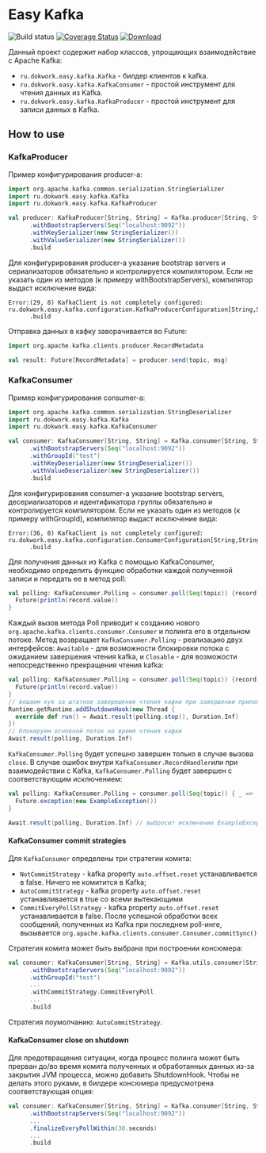 # Easy Kafka   
![Build status](https://travis-ci.org/dokwork/easy-kafka.svg?branch=master)  [![Coverage Status](https://coveralls.io/repos/github/dokwork/easy-kafka/badge.svg?branch=master)](https://coveralls.io/github/dokwork/easy-kafka?branch=master)  [ ![Download](https://api.bintray.com/packages/dokwork/maven/easy-kafka/images/download.svg) ](https://bintray.com/dokwork/maven/easy-kafka/_latestVersion)

Данный проект содержит набор классов, упрощающих взаимодействие с Apache Kafka:
* `ru.dokwork.easy.kafka.Kafka` - билдер клиентов к kafka.
* `ru.dokwork.easy.kafka.KafkaConsumer` - простой инструмент для чтения данных из Kafka.
* `ru.dokwork.easy.kafka.KafkaProducer` - простой инструмент для записи данных в Kafka.

## How to use

### KafkaProducer

Пример конфигурирования producer-а:

```scala
import org.apache.kafka.common.serialization.StringSerializer
import ru.dokwork.easy.kafka.Kafka
import ru.dokwork.easy.kafka.KafkaProducer

val producer: KafkaProducer[String, String] = Kafka.producer[String, String]
      .withBootstrapServers(Seq("localhost:9092"))
      .withKeySerializer(new StringSerializer())
      .withValueSerializer(new StringSerializer())
      .build
```

Для конфигурирования producer-а указание bootstrap servers и сериализаторов обязательно и 
контролируется компилятором. Если не указать один из методов (к примеру withBootstrapServers),
компилятор выдаст исключение вида:
```
Error:(29, 8) KafkaClient is not completely configured: ru.dokwork.easy.kafka.configuration.KafkaProducerConfiguration[String,String,ru.dokwork.easy.kafka.configuration.Undefined,ru.dokwork.easy.kafka.configuration.Defined,ru.dokwork.easy.kafka.configuration.Defined]
      .build
```
Отправка данных в кафку заворачивается во Future:
```scala
import org.apache.kafka.clients.producer.RecordMetadata

val result: Future[RecordMetadata] = producer.send(topic, msg)
```

### KafkaConsumer

Пример конфигурирования consumer-а:

```scala
import org.apache.kafka.common.serialization.StringDeserializer
import ru.dokwork.easy.kafka.Kafka
import ru.dokwork.easy.kafka.KafkaConsumer

val consumer: KafkaConsumer[String, String] = Kafka.consumer[String, String]
      .withBootstrapServers(Seq("localhost:9092"))
      .withGroupId("test")
      .withKeyDeserializer(new StringDeserializer())
      .withValueDeserializer(new StringDeserializer())
      .build
```

Для конфигурирования consumer-а указание bootstrap servers, десериализаторов и идентификатора
группы обязательно и контролируется компилятором. Если не указать один из методов 
(к примеру withGroupId), компилятор выдаст исключение вида:

```
Error:(36, 8) KafkaClient is not completely configured: ru.dokwork.easy.kafka.configuration.ConsumerConfiguration[String,String,ru.dokwork.easy.kafka.configuration.Defined,ru.dokwork.easy.kafka.configuration.Defined,ru.dokwork.easy.kafka.configuration.Defined,ru.dokwork.easy.kafka.configuration.Undefined,ru.dokwork.easy.kafka.KafkaConsumer[String,String]]
      .build
```

Для получения данных из Kafka с помощью KafkaConsumer, необходимо определить функцию обработки 
каждой полученной записи и передать ее в метод poll:

```scala
val polling: KafkaConsumer.Polling = consumer.poll(Seq(topic)) {record: ConsumerRecord[K, V] =>  
  Future(println(record.value)) 
}
```

Каждый вызов метода Poll приводит к созданию нового `org.apache.kafka.clients.consumer.Consumer` и
полинга его в отдельном потоке. Метод возвращает `KafkaConsumer.Polling` - реализацию двух 
интерфейсов: `Awaitable` - для возможности блокировки потока с ожиданием завершения чтения kafka, 
и `Closable` - для возможости непосредственно прекращения чтения kafka:

```scala
val polling: KafkaConsumer.Polling = consumer.poll(Seq(topic)) {record: ConsumerRecord[K, V] =>  
  Future(println(record.value)) 
}
// вешаем хук за штатное заверешение чтения кафки при завершении приложения
Runtime.getRuntime.addShutdownHook(new Thread {
  override def run() = Await.result(polling.stop(), Duration.Inf)
})
// блокируем основной поток на время чтения кафки
Await.result(polling, Duration.Inf)
```

`KafkaConsumer.Polling` будет успешно завершен только в случае вызова `close`. В случае ошибок 
внутри `KafkaConsumer.RecordHandler`или при взаимодействии с Kafka, `KafkaConsumer.Polling` будет 
завершен с соответствующим исключением:
```scala
val polling: KafkaConsumer.Polling = consumer.poll(Seq(topic)) { _ =>  
  Future.exception(new ExampleException())
}

Await.result(polling, Duration.Inf) // выбросит исключение ExampleException
```

#### KafkaConsumer commit strategies

Для `KafkaConsumer` определены три стратегии комита:
- `NotCommitStrategy` - kafka property `auto.offset.reset` устанавливается в false. Ничего не 
  комитится в Kafka;
- `AutoCommitStrategy` - kafka property `auto.offset.reset` устанавливается в true со всеми 
  вытекающими
- `CommitEveryPollStrategy` - kafka property `auto.offset.reset` устанавливается в false. После
  успешной обработки всех сообщений, полученных из Kafka при последнем poll-инге, вызывается
  `org.apache.kafka.clients.consumer.Consumer.commitSync()`

Стратегия комита может быть выбрана при построении консюмера:
```scala
val consumer: KafkaConsumer[String, String] = Kafka.utils.consumer[String, String]
      .withBootstrapServers(Seq("localhost:9092"))
      .withGroupId("test")
      ...
      .withCommitStrategy.CommitEveryPoll
      ...
      .build
```
Стратегия поумолчанию: `AutoCommitStrategy`.

#### KafkaConsumer close on shutdown

Для предотвращения ситуации, когда процесс полинга может быть прерван до/во время комита полученных
и обработанных данных из-за закрытия JVM процесса, можно добавить ShutdownHook. Чтобы не делать
этого руками, в билдере консюмера предусмотрена соответствующая опция:
```scala
val consumer: KafkaConsumer[String, String] = Kafka.consumer[String, String]
      .withBootstrapServers(Seq("localhost:9092"))
      ...
      .finalizeEveryPollWithin(30.seconds)
      ...
      .build
```